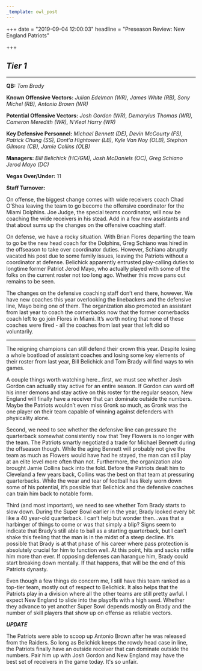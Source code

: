 ```yaml
---
_template: owl_post
---
```



+++
date = "2019-09-04 12:00:03"
headline = "Preseason Review: New England Patriots"

+++
## **_Tier 1_**

***

**QB:** _Tom Brady_

**Known Offensive Vectors:** _Julian Edelman (WR), James White (RB), Sony Michel (RB), Antonio Brown (WR)_

**Potential Offensive Vectors:** _Josh Gordon (WR), Demaryius Thomas (WR), Cameron Meredith (WR), N’Keal Harry (WR)_

**Key Defensive Personnel:** _Michael Bennett (DE), Devin McCourty (FS), Patrick Chung (SS), Dont’a Hightower (LB), Kyle Van Noy (OLB), Stephon Gilmore (CB), Jamie Collins (OLB)_

**Managers:** _Bill Belichick (HC/GM), Josh McDaniels (OC), Greg Schiano Jerod Mayo (DC)_

**Vegas Over/Under:** 11

**Staff Turnover:**

On offense, the biggest change comes with wide receivers coach Chad O’Shea leaving the team to go become the offensive coordinator for the Miami Dolphins. Joe Judge, the special teams coordinator, will now be coaching the wide receivers in his stead. Add in a few new assistants and that about sums up the changes on the offensive coaching staff.

On defense, we have a rocky situation. With Brian Flores departing the team to go be the new head coach for the Dolphins, Greg Schiano was hired in the offseason to take over coordinator duties. However, Schiano abruptly vacated his post due to some family issues, leaving the Patriots without a coordinator at defense. Belichick apparently entrusted play-calling duties to longtime former Patriot Jerod Mayo, who actually played with some of the folks on the current roster not too long ago. Whether this move pans out remains to be seen.

The changes on the defensive coaching staff don’t end there, however. We have new coaches this year overlooking the linebackers and the defensive line, Mayo being one of them. The organization also promoted an assistant from last year to coach the cornerbacks now that the former cornerbacks coach left to go join Flores in Miami. It’s worth noting that none of these coaches were fired - all the coaches from last year that left did so voluntarily.

***

The reigning champions can still defend their crown this year. Despite losing a whole boatload of assistant coaches and losing some key elements of their roster from last year, Bill Belichick and Tom Brady will find ways to win games.

A couple things worth watching here...first, we must see whether Josh Gordon can actually stay active for an entire season. If Gordon can ward off his inner demons and stay active on this roster for the regular season, New England will finally have a receiver that can dominate outside the numbers. Maybe the Patriots wouldn’t even miss Gronk so much, as Gronk was the one player on their team capable of winning against defenders with physicality alone.

Second, we need to see whether the defensive line can pressure the quarterback somewhat consistently now that Trey Flowers is no longer with the team. The Patriots smartly negotiated a trade for Michael Bennett during the offseason though. While the aging Bennett will probably not give the team as much as Flowers would have had he stayed, the man can still play at an elite level more often than not. Furthermore, the organization also brought Jamie Collins back into the fold. Before the Patriots dealt him to Cleveland a few years back, Collins was the best on that team at pressuring quarterbacks. While the wear and tear of football has likely worn down some of his potential, it’s possible that Belichick and the defensive coaches can train him back to notable form.

Third (and most important), we need to see whether Tom Brady starts to slow down. During the Super Bowl earlier in the year, Brady looked every bit like a 40 year-old quarterback. I can’t help but wonder then...was that a harbinger of things to come or was that simply a blip? Signs seem to indicate that Brady’s still able to ball as a starting quarterback, but I can’t shake this feeling that the man is in the midst of a steep decline. It’s possible that Brady is at that phase of his career where pass protection is absolutely crucial for him to function well. At this point, hits and sacks rattle him more than ever. If opposing defenses can harangue him, Brady could start breaking down mentally. If that happens, that will be the end of this Patriots dynasty.

Even though a few things do concern me, I still have this team ranked as a top-tier team, mostly out of respect to Belichick. It also helps that the Patriots play in a division where all the other teams are still pretty awful. I expect New England to slide into the playoffs with a high seed. Whether they advance to yet another Super Bowl depends mostly on Brady and the number of skill players that show up on offense as reliable vectors.

**_UPDATE_**

The Patriots were able to scoop up Antonio Brown after he was released from the Raiders. So long as Belichick keeps the rowdy head case in line, the Patriots finally have an outside receiver that can dominate outside the numbers. Pair him up with Josh Gordon and New England may have the best set of receivers in the game today. It's so unfair.
